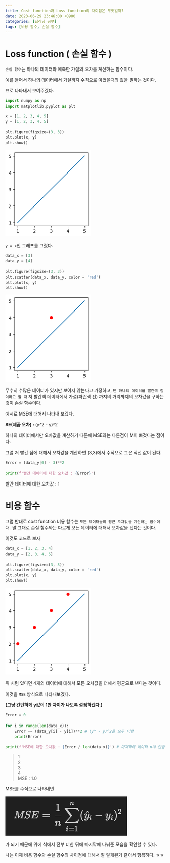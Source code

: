 ```yaml
---
title: Cost function과 Loss function의 차이점은 무엇일까?
date: 2023-06-29 23:46:00 +0900
categories: [딥러닝 공부]
tags: [비용 함수, 손실 함수]
---
```


  

# Loss function ( 손실 함수 )

`손실 함수`는 하나의 데이터와 예측한 가설의 오차를 계산하는 함수이다.

예를 들어서 하나의 데이터에서 가설까지 수직으로 이었을때의 값을 말하는 것이다.

표로 나타내서 보여주겠다.

  
  

```python
import numpy as np
import matplotlib.pyplot as plt
```


```python
x = [1, 2, 3, 4, 5]
y = [1, 2, 3, 4, 5]

plt.figure(figsize=(3, 3))
plt.plot(x, y)
plt.show()
```

  
  

![png](/assets/img/2023-06-29/output_3_0.png)

  
  

`y = x`인 그래프를 그렸다.

  
  

```python
data_x = [3]
data_y = [4]

plt.figure(figsize=(3, 3))
plt.scatter(data_x, data_y, color = 'red')
plt.plot(x, y)
plt.show()
```

  
  

![png](/assets/img/2023-06-29/output_5_0.png)

  
  

무수히 수많은 데이터가 있지만 보이지 않는다고 가정하고, `단 하나의 데이터를 빨간색 점이라고 할 때`
저 빨간색 데이터에서 가설(파란색 선) 까지의 거리까지의 오차값을 구하는 것이 손실 함수이다.

예시로 MSE에 대해서 나타내 보겠다.

  

**SE(제곱 오차) :** (y^2 - y)^2

  

하나의 데이터에서만 오차값을 계산하기 때문에 MSE와는 다른점이 M이 빠졌다는 점이다.

  

그럼 저 빨간 점에 대해서 오차값을 계산하면 (3,3)에서 수직으로 그은 직선 값이 된다.

  
  

```python
Error = (data_y[0] - 3)**2

print(f'빨간 데이터에 대한 오차값 : {Error}')
```

  

빨간 데이터에 대한 오차값 : 1

  
  

# 비용 함수

  

그럼 반대로 cost function 비용 함수는 `모든 데이터들의 평균 오차값을 계산하는 함수이다.` 말 그대로 손실 함수와는 다르게 모든 데이터에 대해서 오차값을 낸다는 것이다.

이것도 코드로 보자

  
  

```python
data_x = [1, 2, 3, 4]
data_y = [2, 3, 4, 5]

plt.figure(figsize=(3, 3))
plt.scatter(data_x, data_y, color = 'red')
plt.plot(x, y)
plt.show()
```

  
  

![png](/assets/img/2023-06-29/output_13_0.png)

  
  

위 처럼 있다면 4개의 데이터에 대해서 모든 오차값을 더해서 평균으로 낸다는 것이다.

이것을 `MSE` 방식으로 나타내보겠다.

__(그냥 간단하게 y값이 1만 차이가 나도록 설정하겠다.)__

  
  

```python
Error = 0

for i in range(len(data_x)):
    Error += (data_y[i] - y[i])**2 # (y^ - y)^2을 모두 더함
    print(Error)

print(f'MSE에 대한 오차값 : {Error / len(data_x)}') # 마지막에 데이터 n개 만큼 나눠줌
```

  

>1  
2  
3  
4    
MSE : 1.0

  
  

MSE를 수식으로 나타내면  

![png](/assets/img/2023-06-29/MSE.png)
  
가 되기 때문에 위에 식에서 전부 더한 뒤에 마지막에 나눠준 모습을 확인할 수 있다.


나는 이제 비용 함수와 손실 함수의 차이점에 대해서 잘 알게된거 같아서 행복하다. ㅎㅎ